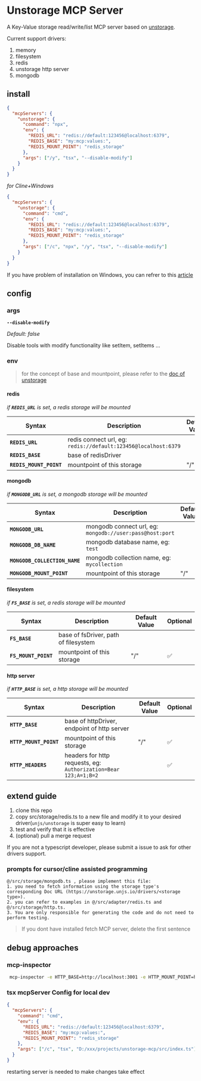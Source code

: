 # Unstorage MCP Server

A Key-Value storage read/write/list MCP server based on [unstorage](https://github.com/unjs/unstorage).

Current support drivers:

1. memory
2. filesystem
3. redis
4. unstorage http server
5. mongodb

## install

```json
{
  "mcpServers": {
    "unstorage": {
      "command": "npx",
      "env": {
        "REDIS_URL": "redis://default:123456@localhost:6379",
        "REDIS_BASE": "my:mcp:values:",
        "REDIS_MOUNT_POINT": "redis_storage"
      },
      "args": ["/y", "tsx", "--disable-modify"]
    }
  }
}
```

_for Cline+Windows_

```json
{
  "mcpServers": {
    "unstorage": {
      "command": "cmd",
      "env": {
        "REDIS_URL": "redis://default:123456@localhost:6379",
        "REDIS_BASE": "my:mcp:values:",
        "REDIS_MOUNT_POINT": "redis_storage"
      },
      "args": ["/c", "npx", "/y", "tsx", "--disable-modify"]
    }
  }
}
```

If you have problem of installation on Windows, you can refrer to this [article](https://www.api2o.com/en/blog/windows-client-install-mcp-tutorial)

## config

### args

**`--disable-modify`**

_Default: false_

Disable tools with modify functionality like setItem, setItems ...

### env

> for the concept of base and mountpoint, please refer to the [doc of unstorage](https://unstorage.unjs.io/guide)

#### redis

_if **`REDIS_URL`** is set, a redis storage will be mounted_

| Syntax                  | Description                                                    | Default Value | Optional |
| ----------------------- | -------------------------------------------------------------- | ------------- | -------- |
| **`REDIS_URL`**         | redis connect url, eg: `redis://default:123456@localhost:6379` |               |          |
| **`REDIS_BASE`**        | base of redisDriver                                            |               | ✅       |
| **`REDIS_MOUNT_POINT`** | mountpoint of this storage                                     | "/"           | ✅       |

#### mongodb

_if **`MONGODB_URL`** is set, a mongodb storage will be mounted_

| Syntax                        | Description                                              | Default Value | Optional |
| ----------------------------- | -------------------------------------------------------- | ------------- | -------- |
| **`MONGODB_URL`**             | mongodb connect url, eg: `mongodb://user:pass@host:port` |               |          |
| **`MONGODB_DB_NAME`**         | mongodb database name, eg: `test`                        |               |          |
| **`MONGODB_COLLECTION_NAME`** | mongodb collection name, eg: `mycollection`              |               |          |
| **`MONGODB_MOUNT_POINT`**     | mountpoint of this storage                               | "/"           | ✅       |

#### filesystem

_if **`FS_BASE`** is set, a redis storage will be mounted_

| Syntax               | Description                          | Default Value | Optional |
| -------------------- | ------------------------------------ | ------------- | -------- |
| **`FS_BASE`**        | base of fsDriver, path of filesystem |               |          |
| **`FS_MOUNT_POINT`** | mountpoint of this storage           | "/"           | ✅       |

#### http server

_if **`HTTP_BASE`** is set, a http storage will be mounted_

| Syntax                 | Description                                                     | Default Value | Optional |
| ---------------------- | --------------------------------------------------------------- | ------------- | -------- |
| **`HTTP_BASE`**        | base of httpDriver, endpoint of http server                     |               |          |
| **`HTTP_MOUNT_POINT`** | mountpoint of this storage                                      | "/"           | ✅       |
| **`HTTP_HEADERS`**     | headers for http requests, eg: `Authorization=Bear 123;A=1;B=2` |               | ✅       |

## extend guide

1. clone this repo
2. copy src/storage/redis.ts to a new file and modify it to your desired driver(`unjs/unstorage` is super easy to learn)
3. test and verify that it is effective
4. (optional) pull a merge request

If you are not a typescript developer, please submit a issue to ask for other drivers support.

### prompts for cursor/cline assisted programming

```text
@/src/storage/mongodb.ts , please implement this file:
1. you need to fetch information using the storage type's corresponding Doc URL (https://unstorage.unjs.io/drivers/<storage type>).
2. you can refer to examples in @/src/adapter/redis.ts and @/src/storage/http.ts.
3. You are only responsible for generating the code and do not need to perform testing.
```

> If you dont have installed fetch MCP server, delete the first sentence

## debug approaches

### mcp-inspector

```sh
 mcp-inspector -e HTTP_BASE=http://localhost:3001 -e HTTP_MOUNT_POINT=http_storage -e FS_BASE=D:/temp -e FS_MOUNT_POINT=fs_storage -e HTTP_HEADERS="Authorization=Bear 123;" tsx ./src/index.ts
```

### tsx mcpServer Config for local dev

```json
{
  "mcpServers": {
    "command": "cmd",
    "env": {
      "REDIS_URL": "redis://default:123456@localhost:6379",
      "REDIS_BASE": "my:mcp:values:",
      "REDIS_MOUNT_POINT": "redis_storage"
    },
    "args": ["/c", "tsx", "D:/xxx/projects/unstorage-mcp/src/index.ts"]
  }
}
```

restarting server is needed to make changes take effect
